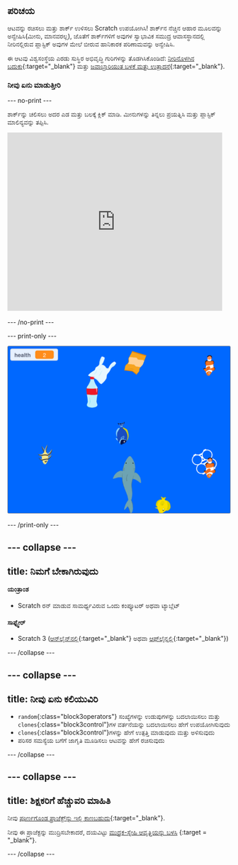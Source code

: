 ## ಪರಿಚಯ

ಆಟವನ್ನು ರಚಿಸಲು ಮತ್ತು ಶಾರ್ಕ್‌ ಉಳಿಸಲು Scratch ಉಪಯೋಗಿಸಿ! ಶಾರ್ಕ್‌ನ ನೆಚ್ಚಿನ ಆಹಾರ ಮೂಲವನ್ನು ಅನ್ವೇಷಿಸಿ(ಮೀನು, ಮಾನವರಲ್ಲ), ಜೊತೆಗೆ ಶಾರ್ಕ್‌ಗಳಿಗೆ ಅವುಗಳ ಸ್ವಾಭಾವಿಕ ಸಮುದ್ರ ಆವಾಸಸ್ಥಾನದಲ್ಲಿ ನೀರಿನಲ್ಲಿರುವ ಪ್ಲಾಸ್ಟಿಕ್ ಅವುಗಳ ಮೇಲೆ ಬೀರುವ ಹಾನಿಕಾರಕ ಪರಿಣಾಮವನ್ನು ಅನ್ವೇಷಿಸಿ.

ಈ ಆಟವು ವಿಶ್ವಸಂಸ್ಥೆಯ ಎರಡು ಸುಸ್ಥಿರ ಅಭಿವೃದ್ಧಿ ಗುರಿಗಳನ್ನು ತೊಡಗಿಸಿಕೊಂಡಿದೆ: [ನೀರಿನೊಳಗಿನ ಬದುಕು](https://www.undp.org/sustainable-development-goals#below-water){:target="_blank"} ಮತ್ತು [ಜವಾಬ್ದಾರಿಯುತ ಬಳಕೆ ಮತ್ತು ಉತ್ಪಾದನೆ](https://www.undp.org/sustainable-development-goals#responsible-consumption-and-production){:target="_blank"}.

### ನೀವು ಏನು ಮಾಡುತ್ತೀರಿ

--- no-print ---

ಶಾರ್ಕ್‌ನ್ನು ಚಲಿಸಲು ಅದರ ಎಡ ಮತ್ತು ಬಲಕ್ಕೆ ಕ್ಲಿಕ್‌ ಮಾಡಿ. ಮೀನುಗಳನ್ನು ತಿನ್ನಲು ಪ್ರಯತ್ನಿಸಿ ಮತ್ತು ಪ್ಲಾಸ್ಟಿಕ್ ಮಾಲಿನ್ಯವನ್ನು ತಪ್ಪಿಸಿ.

<div class="scratch-preview">
<iframe src="https://scratch.mit.edu/projects/416171540/embed" allowtransparency="true" width="485" height="402" frameborder="0" scrolling="no" allowfullscreen></iframe>
</div>

--- /no-print ---

--- print-only ---

![ಸಂಪೂರ್ಣ ಪ್ರಾಜೆಕ್ಟ್](images/complete.png)

--- /print-only ---

--- collapse ---
---
title: ನಿಮಗೆ ಬೇಕಾಗಿರುವುದು
---

#### ಯಂತ್ರಾಂಶ

+ Scratch ರನ್‌ ಮಾಡುವ ಸಾಮರ್ಥ್ಯವಿರುವ ಒಂದು ಕಂಪ್ಯೂಟರ್‌ ಅಥವಾ ಟ್ಯಾಬ್ಲೆಟ್

#### ಸಾಫ್ಟ್ವೇರ್

+ Scratch 3 ([ಆನ್‌ಲೈನ್‌ನಲ್ಲಿ](https://scratch.mit.edu/){:target="_blank"} ಅಥವಾ [ಆಫ್‌ಲೈನ್ನಲ್ಲಿ](https://scratch.mit.edu/download){:target="_blank"})

--- /collapse ---

--- collapse ---
---
title: ನೀವು ಏನು ಕಲಿಯುವಿರಿ
---

+ `random`{:class="block3operators"} ಸಂಖ್ಯೆಗಳನ್ನು ಉಡುಪುಗಳನ್ನು ಬದಲಾಯಿಸಲು ಮತ್ತು `clones`{:class="block3control"}ಗಳ ವರ್ತನೆಯನ್ನು ಬದಲಾಯಿಸಲು ಹೇಗೆ ಉಪಯೋಗಿಸುವುದು
+ `clones`{:class="block3control"}ಗಳನ್ನು ಹೇಗೆ ಉತ್ಪತ್ತಿ ಮಾಡುವುದು ಮತ್ತು ಅಳಿಸುವುದು
+ ಪರಿಸರ ಸಮಸ್ಯೆಯ ಬಗೆಗೆ ಜಾಗೃತಿ ಮೂಡಿಸಲು ಆಟವನ್ನು ಹೇಗೆ ರಚಿಸುವುದು

--- /collapse ---

--- collapse ---
---
title: ಶಿಕ್ಷಕರಿಗೆ ಹೆಚ್ಚುವರಿ ಮಾಹಿತಿ
---

ನೀವು [ಪೂರ್ಣಗೊಂಡ ಪ್ರಾಜೆಕ್ಟ್‌ನ್ನು ಇಲ್ಲಿ ಕಾಣಬಹುದು](https://rpf.io/p/en/save-the-shark-get){:target="_blank"}.

ನೀವು ಈ ಪ್ರಾಜೆಕ್ಟನ್ನು ಮುದ್ರಿಸಬೇಕಾದರೆ, ದಯವಿಟ್ಟು [ಮುದ್ರಕ-ಸ್ನೇಹಿ ಆವೃತ್ತಿಯನ್ನು ಬಳಸಿ](https://projects.raspberrypi.org/en/projects/save-the-shark/print) {:target = "_blank"}.

--- /collapse ---
